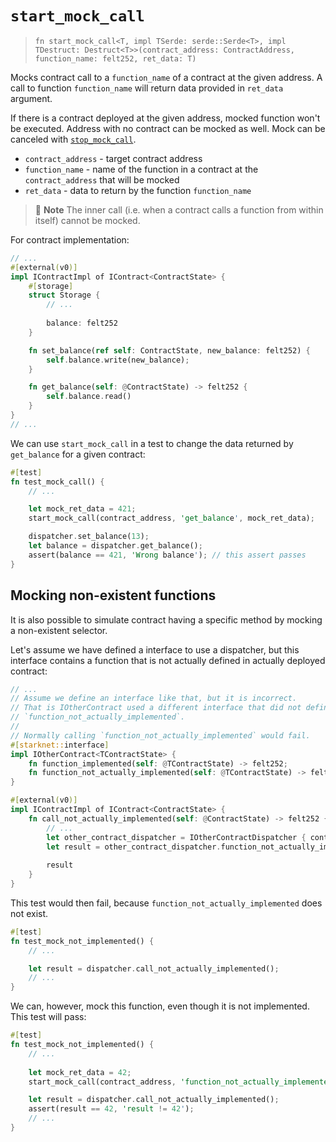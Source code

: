 # `start_mock_call`

> `fn start_mock_call<T, impl TSerde: serde::Serde<T>, impl TDestruct: Destruct<T>>(contract_address: ContractAddress, function_name: felt252, ret_data: T)`

Mocks contract call to a `function_name` of a contract at the given address. A call to function `function_name` will return data provided in `ret_data` argument. 

If there is a contract deployed at the given address, mocked function won't be executed. Address with no contract can be mocked as well.
Mock can be canceled with [`stop_mock_call`](./stop_mock_call.md).

- `contract_address` - target contract address
- `function_name` - name of the function in a contract at the `contract_address` that will be mocked
- `ret_data` - data to return by the function `function_name`

> 📝 **Note**
> The inner call (i.e. when a contract calls a function from within itself) cannot be mocked.

For contract implementation:

```rust
// ...
#[external(v0)]
impl IContractImpl of IContract<ContractState> {
    #[storage]
    struct Storage {
        // ...
        
        balance: felt252
    }

    fn set_balance(ref self: ContractState, new_balance: felt252) {
        self.balance.write(new_balance);
    }

    fn get_balance(self: @ContractState) -> felt252 {
        self.balance.read()
    }
}
// ...
```

We can use `start_mock_call` in a test to change the data returned by `get_balance` for a given contract:

```rust
#[test]
fn test_mock_call() {
    // ...

    let mock_ret_data = 421;
    start_mock_call(contract_address, 'get_balance', mock_ret_data);

    dispatcher.set_balance(13);
    let balance = dispatcher.get_balance();
    assert(balance == 421, 'Wrong balance'); // this assert passes
}
```

## Mocking non-existent functions

It is also possible to simulate contract having a specific method by mocking a non-existent selector.

Let's assume we have defined a interface to use a dispatcher, but this interface contains a function that is not actually defined in actually deployed contract:

```rust
// ...
// Assume we define an interface like that, but it is incorrect.
// That is IOtherContract used a different interface that did not define
// `function_not_actually_implemented`.
// 
// Normally calling `function_not_actually_implemented` would fail.
#[starknet::interface]
impl IOtherContract<TContractState> {
    fn function_implemented(self: @TContractState) -> felt252;
    fn function_not_actually_implemented(self: @TContractState) -> felt252;
}

#[external(v0)]
impl IContractImpl of IContract<ContractState> {
    fn call_not_actually_implemented(self: @ContractState) -> felt252 {
        // ...
        let other_contract_dispatcher = IOtherContractDispatcher { contract_address };
        let result = other_contract_dispatcher.function_not_actually_implemented();
        
        result
    }
}
```

This test would then fail, because `function_not_actually_implemented` does not exist.

```rust
#[test]
fn test_mock_not_implemented() {
    // ...

    let result = dispatcher.call_not_actually_implemented();
    // ...
}
```

We can, however, mock this function, even though it is not implemented. This test will pass:

```rust
#[test]
fn test_mock_not_implemented() {
    // ...
    
    let mock_ret_data = 42;
    start_mock_call(contract_address, 'function_not_actually_implemented', mock_ret_data);

    let result = dispatcher.call_not_actually_implemented();
    assert(result == 42, 'result != 42');
    // ...
}
```

